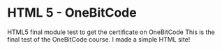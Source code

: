 # HTML 5 - OneBitCode
HTML5 final module test to get the certificate on OneBitCode
This is the final test of the OneBitCode course. I made a simple HTML site!
